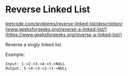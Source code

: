 # Reverse Linked List
[leetcode.com/problems/reverse-linked-list/description/](https://leetcode.com/problems/reverse-linked-list/description/)
[www.geeksforgeeks.org/reverse-a-linked-list/](https://www.geeksforgeeks.org/reverse-a-linked-list/)

Reverse a singly linked list.

Example:
```
Input: 1->2->3->4->5->NULL
Output: 5->4->3->2->1->NULL
```

